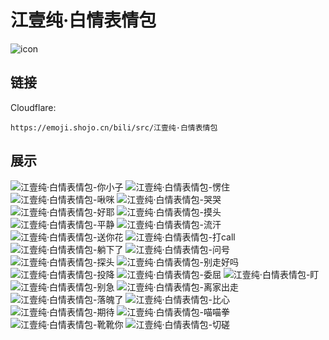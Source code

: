 # 江壹纯·白情表情包
![icon](https://emoji.shojo.cn/bili/src/江壹纯·白情表情包/icon.png)
## 链接
Cloudflare:
```
https://emoji.shojo.cn/bili/src/江壹纯·白情表情包
```
## 展示
![江壹纯·白情表情包-你小子](https://emoji.shojo.cn/bili/src/江壹纯·白情表情包/江壹纯·白情表情包-你小子.png)
![江壹纯·白情表情包-愣住](https://emoji.shojo.cn/bili/src/江壹纯·白情表情包/江壹纯·白情表情包-愣住.png)
![江壹纯·白情表情包-啾咪](https://emoji.shojo.cn/bili/src/江壹纯·白情表情包/江壹纯·白情表情包-啾咪.png)
![江壹纯·白情表情包-哭哭](https://emoji.shojo.cn/bili/src/江壹纯·白情表情包/江壹纯·白情表情包-哭哭.png)
![江壹纯·白情表情包-好耶](https://emoji.shojo.cn/bili/src/江壹纯·白情表情包/江壹纯·白情表情包-好耶.png)
![江壹纯·白情表情包-摸头](https://emoji.shojo.cn/bili/src/江壹纯·白情表情包/江壹纯·白情表情包-摸头.png)
![江壹纯·白情表情包-平静](https://emoji.shojo.cn/bili/src/江壹纯·白情表情包/江壹纯·白情表情包-平静.png)
![江壹纯·白情表情包-流汗](https://emoji.shojo.cn/bili/src/江壹纯·白情表情包/江壹纯·白情表情包-流汗.png)
![江壹纯·白情表情包-送你花](https://emoji.shojo.cn/bili/src/江壹纯·白情表情包/江壹纯·白情表情包-送你花.png)
![江壹纯·白情表情包-打call](https://emoji.shojo.cn/bili/src/江壹纯·白情表情包/江壹纯·白情表情包-打call.png)
![江壹纯·白情表情包-躺下了](https://emoji.shojo.cn/bili/src/江壹纯·白情表情包/江壹纯·白情表情包-躺下了.png)
![江壹纯·白情表情包-问号](https://emoji.shojo.cn/bili/src/江壹纯·白情表情包/江壹纯·白情表情包-问号.png)
![江壹纯·白情表情包-探头](https://emoji.shojo.cn/bili/src/江壹纯·白情表情包/江壹纯·白情表情包-探头.png)
![江壹纯·白情表情包-别走好吗](https://emoji.shojo.cn/bili/src/江壹纯·白情表情包/江壹纯·白情表情包-别走好吗.png)
![江壹纯·白情表情包-投降](https://emoji.shojo.cn/bili/src/江壹纯·白情表情包/江壹纯·白情表情包-投降.png)
![江壹纯·白情表情包-委屈](https://emoji.shojo.cn/bili/src/江壹纯·白情表情包/江壹纯·白情表情包-委屈.png)
![江壹纯·白情表情包-盯](https://emoji.shojo.cn/bili/src/江壹纯·白情表情包/江壹纯·白情表情包-盯.png)
![江壹纯·白情表情包-别急](https://emoji.shojo.cn/bili/src/江壹纯·白情表情包/江壹纯·白情表情包-别急.png)
![江壹纯·白情表情包-离家出走](https://emoji.shojo.cn/bili/src/江壹纯·白情表情包/江壹纯·白情表情包-离家出走.png)
![江壹纯·白情表情包-落魄了](https://emoji.shojo.cn/bili/src/江壹纯·白情表情包/江壹纯·白情表情包-落魄了.png)
![江壹纯·白情表情包-比心](https://emoji.shojo.cn/bili/src/江壹纯·白情表情包/江壹纯·白情表情包-比心.png)
![江壹纯·白情表情包-期待](https://emoji.shojo.cn/bili/src/江壹纯·白情表情包/江壹纯·白情表情包-期待.png)
![江壹纯·白情表情包-喵喵拳](https://emoji.shojo.cn/bili/src/江壹纯·白情表情包/江壹纯·白情表情包-喵喵拳.png)
![江壹纯·白情表情包-靴靴你](https://emoji.shojo.cn/bili/src/江壹纯·白情表情包/江壹纯·白情表情包-靴靴你.png)
![江壹纯·白情表情包-切磋](https://emoji.shojo.cn/bili/src/江壹纯·白情表情包/江壹纯·白情表情包-切磋.png)
